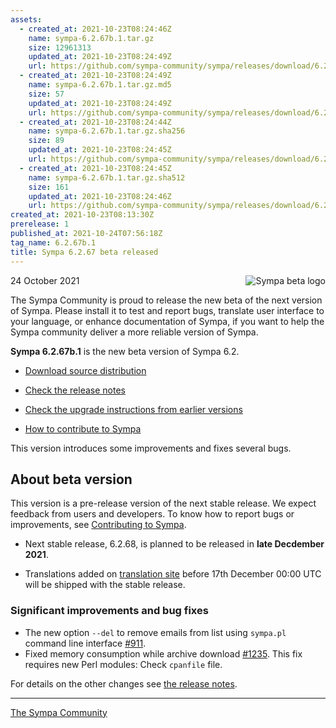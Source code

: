 ```yaml
---
assets:
  - created_at: 2021-10-23T08:24:46Z
    name: sympa-6.2.67b.1.tar.gz
    size: 12961313
    updated_at: 2021-10-23T08:24:49Z
    url: https://github.com/sympa-community/sympa/releases/download/6.2.67b.1/sympa-6.2.67b.1.tar.gz
  - created_at: 2021-10-23T08:24:49Z
    name: sympa-6.2.67b.1.tar.gz.md5
    size: 57
    updated_at: 2021-10-23T08:24:49Z
    url: https://github.com/sympa-community/sympa/releases/download/6.2.67b.1/sympa-6.2.67b.1.tar.gz.md5
  - created_at: 2021-10-23T08:24:44Z
    name: sympa-6.2.67b.1.tar.gz.sha256
    size: 89
    updated_at: 2021-10-23T08:24:45Z
    url: https://github.com/sympa-community/sympa/releases/download/6.2.67b.1/sympa-6.2.67b.1.tar.gz.sha256
  - created_at: 2021-10-23T08:24:45Z
    name: sympa-6.2.67b.1.tar.gz.sha512
    size: 161
    updated_at: 2021-10-23T08:24:46Z
    url: https://github.com/sympa-community/sympa/releases/download/6.2.67b.1/sympa-6.2.67b.1.tar.gz.sha512
created_at: 2021-10-23T08:13:30Z
prerelease: 1
published_at: 2021-10-24T07:56:18Z
tag_name: 6.2.67b.1
title: Sympa 6.2.67 beta released
---
```


<img align="right" src="https://www.sympa.org/_media/logos/old/sympa_beta.png" title="Sympa beta logo"/> 24 October 2021

The Sympa Community is proud to release the new beta of the next version of Sympa. Please install it to test and report bugs, translate user interface to your language, or enhance documentation of Sympa, if you want to help the Sympa community deliver a more reliable version of Sympa.

**Sympa 6.2.67b.1** is the new beta version of Sympa 6.2.

  - [Download source distribution](https://github.com/sympa-community/sympa/releases/download/6.2.67b.1/sympa-6.2.67b.1.tar.gz)

  - [Check the release notes](https://github.com/sympa-community/sympa/blob/6.2.67b.1/NEWS.md)

  - [Check the upgrade instructions from earlier versions](https://sympa-community.github.io/manual/upgrade/notes.html)

  - [How to contribute to Sympa](https://github.com/sympa-community/sympa/blob/6.2.67b.1/CONTRIBUTING.md)

This version introduces some improvements and fixes several bugs.

About beta version
---------------------  

This version is a pre-release version of the next stable release.  We expect feedback from users and developers.  To know how to report bugs or improvements, see [Contributing to Sympa](https://github.com/sympa-community/sympa/blob/6.2.67b.1/CONTRIBUTING.md).

  - Next stable release, 6.2.68, is planned to be released in **late Decdember 2021**.

  - Translations added on [translation site](https://translate.sympa.org/) before 17th December 00:00 UTC will be shipped with the stable release.

### Significant improvements and bug fixes

  - The new option `--del` to remove emails from list using `sympa.pl` command line interface [\#911](https://github.com/sympa-community/sympa/pull/911).
  - Fixed memory consumption while archive download [\#1235](https://github.com/sympa-community/sympa/issues/1235).  This fix requires new Perl modules: Check `cpanfile` file.

For details on the other changes see [the release notes](https://github.com/sympa-community/sympa/blob/6.2.67b.1/NEWS.md).

----
[The Sympa Community](https://github.com/sympa-community)
